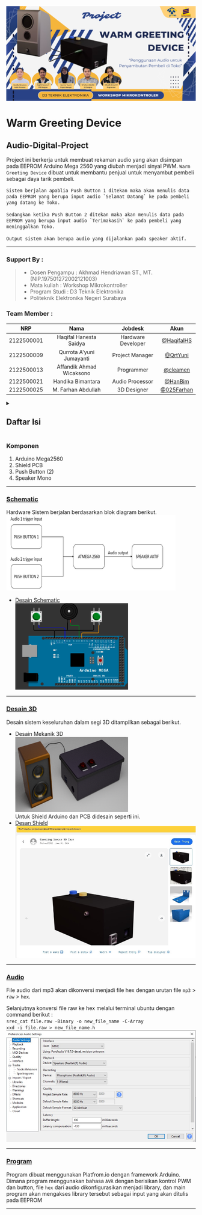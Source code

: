 <img src="assets/WARM_GREETING_DEVICE.png">

# Warm Greeting Device
## Audio-Digital-Project

   Project ini berkerja untuk membuat rekaman audio yang akan disimpan pada EEPROM Arduino Mega 2560 yang diubah menjadi sinyal PWM. `Warm Greeting Device` dibuat untuk membantu penjual untuk menyambut pembeli sebagai daya tarik pembeli.
    
    Sistem berjalan apablia Push Button 1 ditekan maka akan menulis data pada EEPROM yang berupa input audio `Selamat Datang` ke pada pembeli yang datang ke Toko. 
    
    Sedangkan ketika Push Button 2 ditekan maka akan menulis data pada EEPROM yang berupa input audio `Terimakasih` ke pada pembeli yang meninggalkan Toko. 
    
    Output sistem akan berupa audio yang dijalankan pada speaker aktif.
---

### Support By :
>- Dosen Pengampu : Akhmad Hendriawan ST., MT. (NIP.197501272002121003)
>- Mata kuliah : Workshop Mikrokontroller
>- Program Studi : D3 Teknik Elektronika
>- Politeknik Elektronika Negeri Surabaya<br>

### Team Member :
|      NRP      |       Nama      |    Jobdesk    |   Akun |
| :-----------:|:----------------:| :------------:| :-----:|
| 2122500001    | Haqifal Hanesta Saidya | Hardware Developer       | [@HaqifalHS](https://github.com/HaqifalHS)
| 2122500009    | Qurrota A'yuni Jumayanti        |   Project Manager | [@QrtYuni](https://github.com/QrtYuni)
| 2122500013    | Affandik Ahmad Wicaksono        |    Programmer      | [@cleamen](https://github.com/cleamen)
| 2122500021    | Handika Bimantara               | Audio Processor | [@HanBim](https://github.com/hanbima21)
| 2122500025    | M. Farhan Abdullah              | 3D Designer     | [@025Farhan](https://github.com/025Farhan)


<details>
  <summary><strong><h2>Daftar Isi</h2></strong></summary>
  <ul>
    <li><a href="#warm-greeting-device">Deskripsi Project</a></li>
    <li><a href="#support-by">Support</a></li>
    <li><a href="#team-member">Team Member</a></li>
    <li><a href="#daftar-isi">Daftar Isi</a></li>
    <li><a href="#komponen">Komponen</a></li>
    <li><a href="#schematic">Schematic</a></li>
    <li><a href="#desain-3d">3D Desain</a></li>
    <li><a href="#audio">Audio</a></li>
    <li><a href="#program">Program</a></li>
  </ul>

  </ul>
</details>

### Komponen
1. Arduino Mega2560
2. Shield PCB
3. Push Button (2)
4. Speaker Mono
--- 
### [Schematic](Schematic/Readme.md)
Hardware Sistem berjalan berdasarkan blok diagram berikut.
<img src="assets/Blok_Diagram_Sistem.jpg" width="450" height="200"><br>
- [Desain Schematic](Schematic/Schematic.pdf)<br>
  <img src="assets/schematic.png" width="300" height="230">

---
### [Desain 3D](3D/Readme.md)
Desain sistem keseluruhan dalam segi 3D ditampilkan sebagai berikut.
- Desain Mekanik 3D<br>
  <img src="assets/Mekanik.png" width="300" height="200"><br>
Untuk Shield Arduino dan PCB didesain seperti ini.
- [Desan Shield](3D/Desain_stl.rar)<br>
[![Cara Pembuatan 3D Shied Ardduino](3D/assets/Thingivers_3d.jpg)](https://youtu.be/owjvlIGOzr0?feature=shared)

---

### [Audio](Audio/Readme.md)
File audio dari mp3 akan dikonversi menjadi file hex dengan urutan file `mp3` > `raw` > `hex`.

Selanjutnya konversi file raw ke hex melalui terminal ubuntu dengan command berikut : <br>
`srec_cat file.raw -Binary -o new_file_name -C-Array`<br>
`xxd -i file.raw > new_file_name.h` <br>
[![Konversi Audop mp3 to hex](Audio/assets/Audacity_Setting.jpg)](https://youtu.be/vvN2oGWzwE8)


---
### [Program](Program/main.cpp)
Program dibuat menggunakan Platfrom.io dengan framework Arduino. Dimana program menggunakan bahasa `AVR` dengan berisikan kontrol PWM dan button, file `hex` dari audio dikonfigurasikan menjadi library, dan main program akan mengakses library tersebut sebagai input yang akan ditulis pada EEPROM

---
